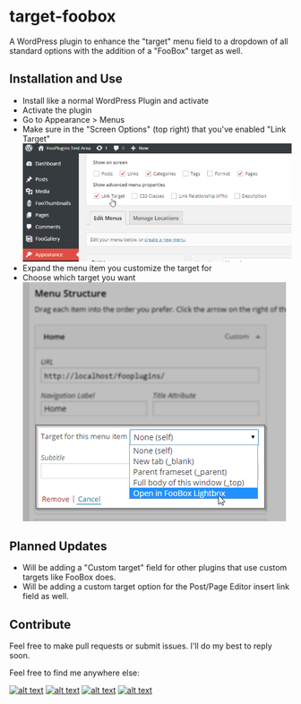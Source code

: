 target-foobox
=============

A WordPress plugin to enhance the "target" menu field to a dropdown of all standard options with the addition of a "FooBox" target as well.

## Installation and Use
* Install like a normal WordPress Plugin and activate
* Activate the plugin
* Go to Appearance > Menus
* Make sure in the "Screen Options" (top right) that you've enabled "Link Target"
![alt text](assets/enable-link-target.png)
* Expand the menu item you customize the target for
* Choose which target you want
![alt text](assets/choose-target-field.png)


## Planned Updates
* Will be adding a "Custom target" field for other plugins that use custom targets like FooBox does.
* Will be adding a custom target option for the Post/Page Editor insert link field as well.

## Contribute
Feel free to make pull requests or submit issues. I'll do my best to reply soon.

Feel free to find me anywhere else:

[![alt text][1.1]][1] [![alt text][2.1]][2] [![alt text][3.1]][3] [![alt text][6.1]][6]

[1.1]: http://i.imgur.com/tXSoThF.png (twitter icon with padding)
[2.1]: http://i.imgur.com/P3YfQoD.png (facebook icon with padding)
[3.1]: http://i.imgur.com/yCsTjba.png (google plus icon with padding)
[6.1]: http://i.imgur.com/0o48UoR.png (github icon with padding)

[1]: http://www.twitter.com/learnwithmattc
[2]: http://www.facebook.com/mathetos
[3]: https://plus.google.com/+MattCromwell
[6]: http://www.github.com/mathetos